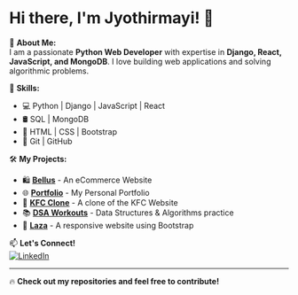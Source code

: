 # Hi there, I'm Jyothirmayi! 👋

🚀 **About Me:**  
I am a passionate **Python Web Developer** with expertise in **Django, React, JavaScript, and MongoDB**. I love building web applications and solving algorithmic problems.  

🎯 **Skills:**  
- 💻 Python | Django | JavaScript | React  
- 🛢️ SQL | MongoDB  
- 🎨 HTML | CSS | Bootstrap  
- 🔧 Git | GitHub  

🛠 **My Projects:**  
- 🛍 [**Bellus**](https://github.com/jyoth-irmayi/Bellus) - An eCommerce Website  
- 🌐 [**Portfolio**](https://github.com/jyoth-irmayi/portfolio) - My Personal Portfolio  
- 🍔 [**KFC Clone**](https://github.com/jyoth-irmayi/KFC-Website) - A clone of the KFC Website  
- 📚 [**DSA Workouts**](https://github.com/jyoth-irmayi/DSA-Workouts) - Data Structures & Algorithms practice  
- 🎨 [**Laza**](https://github.com/jyoth-irmayi/Laza) - A responsive website using Bootstrap  

📫 **Let's Connect!**  
[![LinkedIn](https://img.shields.io/badge/LinkedIn-blue?style=for-the-badge&logo=linkedin)](https://www.linkedin.com/in/YOUR-LINKEDIN)  

---

🔥 **Check out my repositories and feel free to contribute!**  
